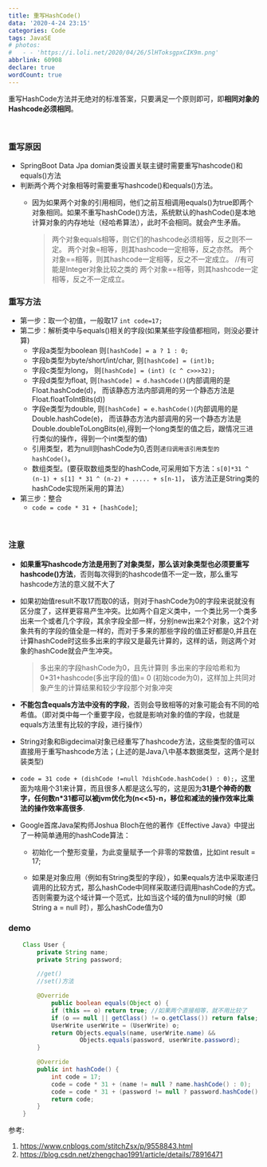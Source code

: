 ```yaml
---
title: 重写HashCode()
data: '2020-4-24 23:15'
categories: Code
tags: JavaSE
# photos:
#   - - 'https://i.loli.net/2020/04/26/5lHToksgpxCIK9m.png'
abbrlink: 60908
declare: true
wordCount: true
---
```

重写HashCode方法并无绝对的标准答案，只要满足一个原则即可，即**相同对象的Hashcode必须相同**。

<br>
<!-- more -->
    
### 重写原因
* SpringBoot Data Jpa domian类设置关联主键时需要重写hashcode()和equals()方法   
* 判断两个两个对象相等时需要重写hashcode()和equals()方法。
    * 因为如果两个对象的引用相同，他们之前互相调用equals()为true即两个对象相同。如果不重写hashCode()方法，系统默认的hashCode()是本地计算对象的内存地址（经哈希算法），此时不会相同。就会产生矛盾。

        >两个对象equals相等，则它们的hashcode必须相等，反之则不一定。
        >两个对象=相等，则其hashcode一定相等，反之亦然。
        >两个对象\==相等，则其hashcode一定相等，反之不一定成立。 //有可能是Integer对象比较之类的
        >两个对象==相等，则其hashcode一定相等，反之不一定成立。

### 重写方法
* 第一步：取一个初值，一般取17
    `int code=17;`
* 第二步：解析类中与equals()相关的字段(如果某些字段值都相同，则没必要计算)
    * 字段a类型为boolean 则`[hashCode] = a ? 1 : 0;`
    * 字段b类型为byte/short/int/char, 则`[hashCode] = (int)b;`
    * 字段c类型为long， 则`[hashCode] = (int) (c ^ c>>>32);`
    * 字段d类型为float, 则`[hashCode] = d.hashCode()`(内部调用的是Float.hashCode(d)， 而该静态方法内部调用的另一个静态方法是Float.floatToIntBits(d))
    * 字段e类型为double, 则`[hashCode] = e.hashCode()`(内部调用的是Double.hashCode(e)， 而该静态方法内部调用的另一个静态方法是Double.doubleToLongBits(e),得到一个long类型的值之后，跟情况三进行类似的操作，得到一个int类型的值)
    * 引用类型，若为null则hashCode为0,否则`递归调用该引用类型的hashCode()`。
    * 数组类型。(要获取数组类型的hashCode,可采用如下方法：`s[0]*31 ^ (n-1) + s[1] * 31 ^ (n-2) + ..... + s[n-1]`， 该方法正是String类的hashCode实现所采用的算法）
* 第三步：整合
    * `code = code * 31 + [hashCode]`;
<br>

### 注意
* **如果重写hashcode方法是用到了对象类型，那么该对象类型也必须要重写hashcode()方法**，否则每次得到的hashcode值不一定一致，那么重写hashcode方法的意义就不大了
* 如果初始值result不取17而取0的话，则对于hashCode为0的字段来说就没有区分度了，这样更容易产生冲突。比如两个自定义类中，一个类比另一个类多出来一个或者几个字段，其余字段全部一样，分别new出来2个对象，这2个对象共有的字段的值全是一样的，而对于多来的那些字段的值正好都是0,并且在计算hashCode时这些多出来的字段又是最先计算的，这样的话，则这两个对象的hashCode就会产生冲突。
    >多出来的字段hashCode为0，且先计算则 多出来的字段哈希和为 0*31+hashcode(多出字段的值)= 0 (初始code为0)，这样加上共同对象产生的计算结果和较少字段那个对象冲突
* **不能包含equals方法中没有的字段**，否则会导致相等的对象可能会有不同的哈希值。（即对类中每一个重要字段，也就是影响对象的值的字段，也就是equals方法里有比较的字段，进行操作）
* String对象和Bigdecimal对象已经重写了hashcode方法，这些类型的值可以直接用于重写hashcode方法；(上述的是Java八中基本数据类型，这两个是封装类型)
* `code = 31 code + (dishCode !=null ?dishCode.hashCode() : 0);`，这里面为啥用个31来计算，而且很多人都是这么写的，这是因为**31是个神奇的数字，任何数n*31都可以被jvm优化为(n<<5)-n，移位和减法的操作效率比乘法的操作效率高很多**.
* Google首席Java架构师Joshua Bloch在他的著作《Effective Java》中提出了一种简单通用的hashCode算法：

    * 初始化一个整形变量，为此变量赋予一个非零的常数值，比如int result = 17;

    * 如果是对象应用（例如有String类型的字段），如果equals方法中采取递归调用的比较方式，那么hashCode中同样采取递归调用hashCode的方式。否则需要为这个域计算一个范式，比如当这个域的值为null的时候（即 String a = null 时），那么hashCode值为0

 
### demo
```java
    Class User {
        private String name;
        private String password;

        //get() 
        //set()方法

        @Override
            public boolean equals(Object o) {
            if (this == o) return true; //如果两个直接相等，就不用比较了
            if (o == null || getClass() != o.getClass()) return false; //o.getClass() 因为Object 是类似接口（父类） 所以判断o是否是User类，
            UserWrite userWrite = (UserWrite) o;
            return Objects.equals(name, userWrite.name) &&
                    Objects.equals(password, userWrite.password);
        }

        @Override
        public int hashCode() {
            int code = 17;
            code = code * 31 + (name != null ? name.hashCode() : 0);
            code = code * 31 + (password != null ? password.hashCode() : 0);
            return code;
        }
    }
```

参考:
1. <https://www.cnblogs.com/stitchZsx/p/9558843.html>
2. <https://blog.csdn.net/zhengchao1991/article/details/78916471>